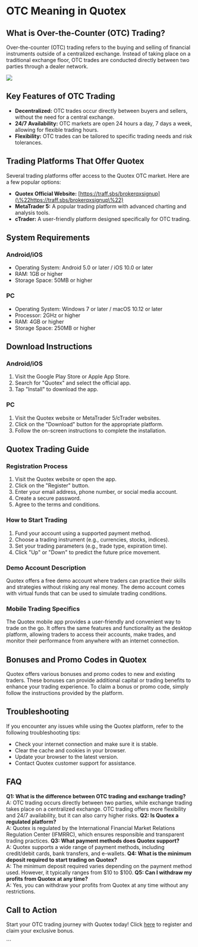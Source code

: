 # OTC Meaning in Quotex

## What is Over-the-Counter (OTC) Trading?

Over-the-counter (OTC) trading refers to the buying and selling of
financial instruments outside of a centralized exchange. Instead of
taking place on a traditional exchange floor, OTC trades are conducted
directly between two parties through a dealer network.

[![](https://static.quotex.io/files/4_en/300_250.jpg)](https://traff.sbs/brokerqxlid)

## Key Features of OTC Trading

-   **Decentralized:** OTC trades occur directly between buyers and
    sellers, without the need for a central exchange.
-   **24/7 Availability:** OTC markets are open 24 hours a day, 7 days a
    week, allowing for flexible trading hours.
-   **Flexibility:** OTC trades can be tailored to specific trading
    needs and risk tolerances.

## Trading Platforms That Offer Quotex

Several trading platforms offer access to the Quotex OTC market. Here
are a few popular options:

-   **Quotex Official Website:**
    [https://traff.sbs/brokerqxsignup](\%22https://traff.sbs/brokerqxsignup\%22)
-   **MetaTrader 5:** A popular trading platform with advanced charting
    and analysis tools.
-   **cTrader:** A user-friendly platform designed specifically for OTC
    trading.

## System Requirements

### Android/iOS

-   Operating System: Android 5.0 or later / iOS 10.0 or later
-   RAM: 1GB or higher
-   Storage Space: 50MB or higher

### PC

-   Operating System: Windows 7 or later / macOS 10.12 or later
-   Processor: 2GHz or higher
-   RAM: 4GB or higher
-   Storage Space: 250MB or higher

## Download Instructions

### Android/iOS

1.  Visit the Google Play Store or Apple App Store.
2.  Search for "Quotex" and select the official app.
3.  Tap "Install" to download the app.

### PC

1.  Visit the Quotex website or MetaTrader 5/cTrader websites.
2.  Click on the "Download" button for the appropriate platform.
3.  Follow the on-screen instructions to complete the installation.

## Quotex Trading Guide

### Registration Process

1.  Visit the Quotex website or open the app.
2.  Click on the "Register" button.
3.  Enter your email address, phone number, or social media account.
4.  Create a secure password.
5.  Agree to the terms and conditions.

### How to Start Trading

1.  Fund your account using a supported payment method.
2.  Choose a trading instrument (e.g., currencies, stocks, indices).
3.  Set your trading parameters (e.g., trade type, expiration time).
4.  Click "Up" or "Down" to predict the future price
    movement.

### Demo Account Description

Quotex offers a free demo account where traders can practice their
skills and strategies without risking any real money. The demo account
comes with virtual funds that can be used to simulate trading
conditions.

### Mobile Trading Specifics

The Quotex mobile app provides a user-friendly and convenient way to
trade on the go. It offers the same features and functionality as the
desktop platform, allowing traders to access their accounts, make
trades, and monitor their performance from anywhere with an internet
connection.

## Bonuses and Promo Codes in Quotex

Quotex offers various bonuses and promo codes to new and existing
traders. These bonuses can provide additional capital or trading
benefits to enhance your trading experience. To claim a bonus or promo
code, simply follow the instructions provided by the platform.

## Troubleshooting

If you encounter any issues while using the Quotex platform, refer to
the following troubleshooting tips:

-   Check your internet connection and make sure it is stable.
-   Clear the cache and cookies in your browser.
-   Update your browser to the latest version.
-   Contact Quotex customer support for assistance.

## FAQ

**Q1: What is the difference between OTC trading and exchange
trading?**\
A: OTC trading occurs directly between two parties, while exchange
trading takes place on a centralized exchange. OTC trading offers more
flexibility and 24/7 availability, but it can also carry higher risks.
**Q2: Is Quotex a regulated platform?**\
A: Quotex is regulated by the International Financial Market Relations
Regulation Center (IFMRRC), which ensures responsible and transparent
trading practices. **Q3: What payment methods does Quotex support?**\
A: Quotex supports a wide range of payment methods, including
credit/debit cards, bank transfers, and e-wallets. **Q4: What is the
minimum deposit required to start trading on Quotex?**\
A: The minimum deposit required varies depending on the payment method
used. However, it typically ranges from \$10 to \$100. **Q5: Can I
withdraw my profits from Quotex at any time?**\
A: Yes, you can withdraw your profits from Quotex at any time without
any restrictions.

## Call to Action

Start your OTC trading journey with Quotex today! Click
[here](\%22https://traff.sbs/brokerqxsignup\%22) to register and claim
your exclusive bonus.

\`\`\`

